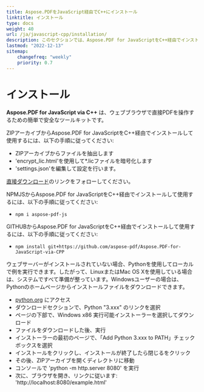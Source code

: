 ```yaml
---
title: Aspose.PDFをJavaScript経由でC++にインストール
linktitle: インストール
type: docs
weight: 40
url: /ja/javascript-cpp/installation/
description: このセクションでは、Aspose.PDF for JavaScriptをC++経由でインストールするための製品説明と手順を示します。
lastmod: "2022-12-13"
sitemap:
    changefreq: "weekly"
    priority: 0.7
---
```


# インストール

**Aspose.PDF for JavaScript via C++** は、ウェブブラウザで直接PDFを操作するための簡単で安全なツールキットです。

ZIPアーカイブからAspose.PDF for JavaScriptをC++経由でインストールして使用するには、以下の手順に従ってください:

- ZIPアーカイブからファイルを抽出します
- 'encrypt_lic.html'を使用して*.licファイルを暗号化します
- 'settings.json'を編集して設定を行います。

[直接ダウンロード](https://releases.aspose.com/pdf/javascriptcpp/)のリンクをフォローしてください。

NPMJSからAspose.PDF for JavaScriptをC++経由でインストールして使用するには、以下の手順に従ってください:

- `npm i aspose-pdf-js`

GITHUBからAspose.PDF for JavaScriptをC++経由でインストールして使用するには、以下の手順に従ってください:

- `npm install git+https://github.com/aspose-pdf/Aspose.PDF-for-JavaScript-via-CPP`

ウェブサーバーがインストールされていない場合、Pythonを使用してローカルで例を実行できます。したがって、LinuxまたはMac OS Xを使用している場合は、システムですべて準備が整っています。Windowsユーザーの場合は、Pythonのホームページからインストールファイルをダウンロードできます。

- [python.org](https://www.python.org/) にアクセス
- ダウンロードセクションで、Python "3.xxx" のリンクを選択
- ページの下部で、Windows x86 実行可能インストーラーを選択してダウンロード
- ファイルをダウンロードした後、実行
- インストーラーの最初のページで、「Add Python 3.xxx to PATH」チェックボックスを選択
- インストールをクリックし、インストールが終了したら閉じるをクリック
- その後、ZIPアーカイブを開くディレクトリに移動
- コンソールで 'python -m http.server 8080' を実行
- 次に、ブラウザを開き、リンクに従います: 'http://localhost:8080/example.html'